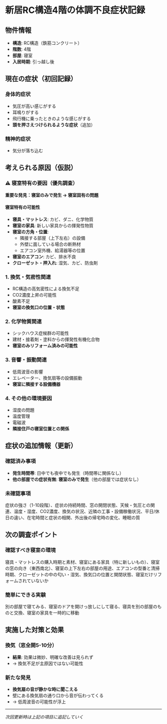 # 新居RC構造4階の体調不良症状記録

## 物件情報
- **構造**: RC構造（鉄筋コンクリート）
- **階数**: 4階
- **部屋**: 寝室
- **入居時期**: 引っ越し後

## 現在の症状（初回記録）

### 身体的症状
- 気圧が高い感じがする
- 耳鳴りがする
- 飛行機に乗ったときのような感じがする
- **頭を押さえつけられるような症状**（追加）

### 精神的症状
- 気分が落ち込む

## 考えられる原因（仮説）

### ⚠️ 寝室特有の要因（優先調査）
**重要な発見：寝室のみで発生 → 寝室固有の問題**

#### 寝室特有の可能性
- **寝具・マットレス**: カビ、ダニ、化学物質
- **寝室の家具**: 新しい家具からの揮発性物質
- **寝室の方角・位置**: 
  - 隣接する部屋（上下左右）の設備
  - 外壁に面している場合の断熱材
  - エアコン室外機、給湯器等の位置
- **寝室のエアコン**: カビ、排水不良
- **クローゼット・押入れ**: 湿気、カビ、防虫剤

### 1. 換気・気密性関連
- RC構造の高気密性による換気不足
- CO2濃度上昇の可能性
- 酸素不足
- **寝室の換気口の位置・状態**

### 2. 化学物質関連
- シックハウス症候群の可能性
- 建材・接着剤・塗料からの揮発性有機化合物
- **寝室のみリフォーム済みの可能性**

### 3. 音響・振動関連
- 低周波音の影響
- エレベーター、換気扇等の設備振動
- **寝室に隣接する設備機器**

### 4. その他の環境要因
- 湿度の問題
- 温度管理
- 電磁波
- **隣接住戸の寝室位置との関係**

## 症状の追加情報（更新）

### 確認済み事項
- **発生時間帯**: 日中でも夜中でも発生（時間帯に関係なし）
- **他の部屋での症状有無**: **寝室のみで発生**（他の部屋では症状なし）

### 未確認事項
症状の強さ（1-10段階）、症状の持続時間、窓の開閉状態、天候・気圧との関連、温度・湿度、CO2濃度、換気の状況、近隣の工事・設備稼働状況、平日/休日の違い、在宅時間と症状の相関、外出後の帰宅時の変化、睡眠の質

## 次の調査ポイント

### 確認すべき寝室の環境
寝具・マットレスの購入時期と素材、寝室にある家具（特に新しいもの）、寝室の窓の向き（東西南北）、寝室の上下左右の部屋の用途、エアコンの型番と清掃時期、クローゼットの中の匂い・湿気、換気口の位置と開閉状態、寝室だけリフォームされていないか

### 簡単にできる実験
別の部屋で寝てみる、寝室のドアを開けっ放しにして寝る、寝具を別の部屋のものと交換、寝室の家具を一時的に移動

## 実施した対策と効果

### 換気（窓全開5-10分）
- **結果**: 効果は微妙、明確な改善は見られず
- → 換気不足が主原因ではない可能性

### 新たな発見
- **換気扇の音が静かな時に聞こえる**
- 壁にある換気扇の通り口から音が伝わってくる
- → 低周波音の可能性が浮上

---
*次回更新時は上記の項目に追記していく*
